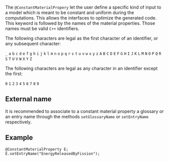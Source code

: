 The `@ConstantMaterialPropery` let the user define a specific kind of
input to a model which is meant to be constant and uniform during the
computations. This allows the interfaces to optimize the generated
code. This keyword is followed by the names of the material
properties. Those names must be valid `C++` identifiers.

The following characters are legal as the first character of an
identifier, or any subsequent character:

`_` `a` `b` `c` `d` `e` `f` `g` `h` `i` `j` `k` `l` `m`
`n` `o` `p` `q` `r` `s` `t` `u` `v` `w` `x` `y` `z`
`A` `B` `C` `D` `E` `F` `G` `H` `I` `J` `K` `L` `M`
`N` `O` `P` `Q` `R` `S` `T` `U` `V` `W` `X` `Y` `Z`

The following characters are legal as any character in an identifier
except the first:

`0` `1` `2` `3` `4` `5` `6` `7` `8` `9`

## External name

It is recommended to associate to a constant material property a
glossary or an entry name through the methods `setGlossaryName` or
`setEntryName` respectively.

## Example

~~~~{.cpp}
@ConstantMaterialProperty E;
E.setEntryName("EnergyReleasedByFission");
~~~~~~~~~~~~~~~~~~~~~~~~~~~~~~
